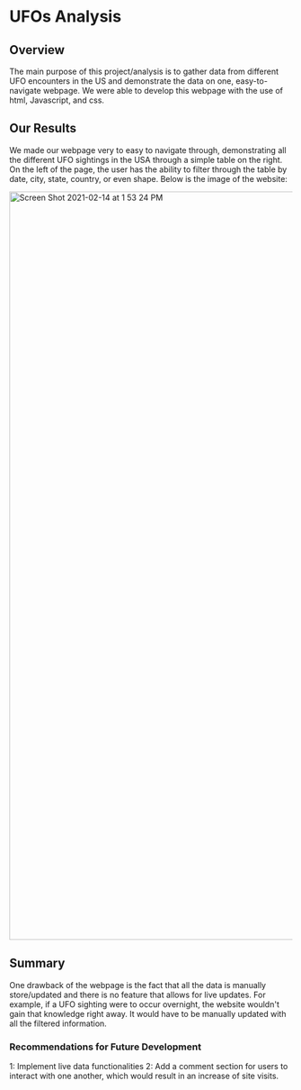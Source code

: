 # UFOs Analysis

## Overview

The main purpose of this project/analysis is to gather data from different UFO encounters in the US and demonstrate the data on one, easy-to-navigate webpage. We were able to develop this webpage with the use of html, Javascript, and css. 

## Our Results

We made our webpage very to easy to navigate through, demonstrating all the different UFO sightings in the USA through a simple table on the right. On the left of the page, the user has the ability to filter through the table by date, city, state, country, or even shape. Below is the image of the website:

<img width="1329" alt="Screen Shot 2021-02-14 at 1 53 24 PM" src="https://user-images.githubusercontent.com/74481469/107890107-1040d480-6ecc-11eb-93f2-2caab473c0fd.png">

## Summary

One drawback of the webpage is the fact that all the data is manually store/updated and there is no feature that allows for live updates. For example, if a UFO sighting were to occur overnight, the website wouldn't gain that knowledge right away. It would have to be manually updated with all the filtered information.

### Recommendations for Future Development

1: Implement live data functionalities 
2: Add a comment section for users to interact with one another, which would result in an increase of site visits.
